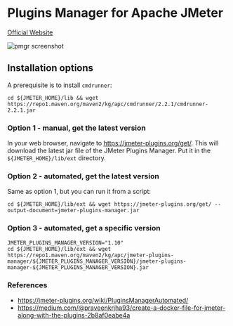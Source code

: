# Plugins Manager for Apache JMeter

[Official Website](https://jmeter-plugins.org/wiki/PluginsManager/)

![pmgr screenshot](https://jmeter-plugins.org/img/wiki/pmgr/pmgr_dialog.png)

## Installation options

A prerequisite is to install `cmdrunner`:
```
cd ${JMETER_HOME}/lib && wget https://repo1.maven.org/maven2/kg/apc/cmdrunner/2.2.1/cmdrunner-2.2.1.jar
```

### Option 1 - manual, get the latest version

In your web browser, navigate to https://jmeter-plugins.org/get/. This will download the latest jar file of the JMeter Plugins Manager. Put it in the `${JMETER_HOME}/lib/ext` directory.

### Option 2 - automated, get the latest version

Same as option 1, but you can run it from a script:
```
cd ${JMETER_HOME}/lib/ext && wget https://jmeter-plugins.org/get/ --output-document=jmeter-plugins-manager.jar
```

### Option 3 - automated, get a specific version

```
JMETER_PLUGINS_MANAGER_VERSION="1.10"
cd ${JMETER_HOME}/lib/ext && wget https://repo1.maven.org/maven2/kg/apc/jmeter-plugins-manager/${JMETER_PLUGINS_MANAGER_VERSION}/jmeter-plugins-manager-${JMETER_PLUGINS_MANAGER_VERSION}.jar
```

### References
* https://jmeter-plugins.org/wiki/PluginsManagerAutomated/
* https://medium.com/@praveenkrjha93/create-a-docker-file-for-jmeter-along-with-the-plugins-2b8af0eabe4a
